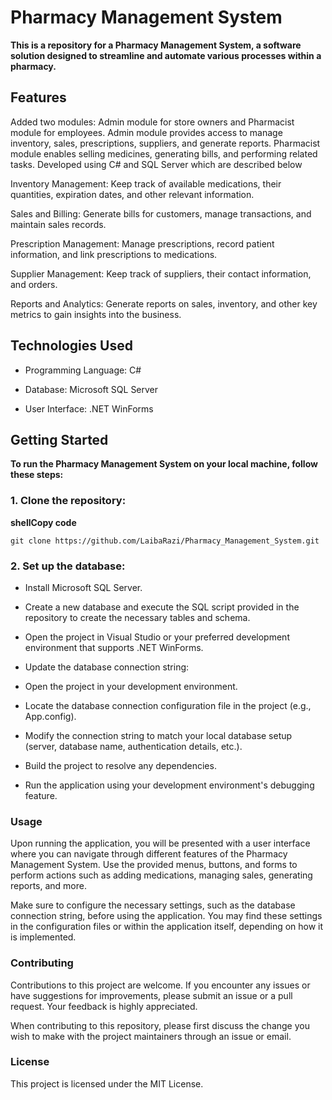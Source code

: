 # Pharmacy Management System 

**This is a repository for a Pharmacy Management System, a software solution designed to streamline and automate various processes within a pharmacy.** 

## Features 

Added two modules: Admin module for store owners and Pharmacist module for employees. Admin module provides access to manage inventory, sales, prescriptions, suppliers,
and generate reports. Pharmacist module enables selling medicines, generating bills, and performing related tasks. Developed using C# and SQL Server which are described below

Inventory Management: Keep track of available medications, their quantities, expiration dates, and other relevant information. 

Sales and Billing: Generate bills for customers, manage transactions, and maintain sales records. 

Prescription Management: Manage prescriptions, record patient information, and link prescriptions to medications. 

Supplier Management: Keep track of suppliers, their contact information, and orders. 

Reports and Analytics: Generate reports on sales, inventory, and other key metrics to gain insights into the business. 

## Technologies Used 

+ Programming Language: C# 

+ Database: Microsoft SQL Server 

+ User Interface: .NET WinForms 

## Getting Started 

__To run the Pharmacy Management System on your local machine, follow these steps:__

### 1. Clone the repository: 

__shellCopy code__ 

``` git clone https://github.com/LaibaRazi/Pharmacy_Management_System.git ``` 
 

### 2. Set up the database: 

- Install Microsoft SQL Server. 

- Create a new database and execute the SQL script provided in the repository to create the necessary tables and schema. 

- Open the project in Visual Studio or your preferred development environment that supports .NET WinForms. 

- Update the database connection string: 

- Open the project in your development environment. 

- Locate the database connection configuration file in the project (e.g., App.config). 

- Modify the connection string to match your local database setup (server, database name, authentication details, etc.). 

- Build the project to resolve any dependencies. 

- Run the application using your development environment's debugging feature. 

### Usage 

Upon running the application, you will be presented with a user interface where you can navigate through different features of the Pharmacy Management System. Use the provided menus, buttons, and forms to perform actions such as adding medications, managing sales, generating reports, and more. 

Make sure to configure the necessary settings, such as the database connection string, before using the application. You may find these settings in the configuration files or within the application itself, depending on how it is implemented. 

### Contributing 

Contributions to this project are welcome. If you encounter any issues or have suggestions for improvements, please submit an issue or a pull request. Your feedback is highly appreciated. 

When contributing to this repository, please first discuss the change you wish to make with the project maintainers through an issue or email. 

### License 

This project is licensed under the MIT License. 

 
